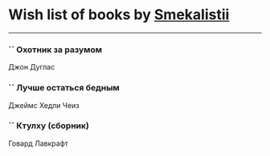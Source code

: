 # Wish list of books by [Smekalistii](http://vk.com/id86487125)
---

### `` Охотник за разумом
Джон Дуглас

### `` Лучше остаться бедным
Джеймс Хедли Чеиз

### `` Ктулху (сборник)
Говард Лавкрафт


